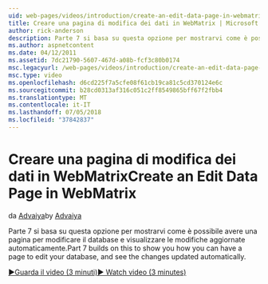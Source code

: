 ```yaml
---
uid: web-pages/videos/introduction/create-an-edit-data-page-in-webmatrix
title: Creare una pagina di modifica dei dati in WebMatrix | Microsoft Docs
author: rick-anderson
description: Parte 7 si basa su questa opzione per mostrarvi come è possibile avere una pagina per modificare il database e visualizzare le modifiche aggiornate automaticamente.
ms.author: aspnetcontent
ms.date: 04/12/2011
ms.assetid: 7dc21790-5607-467d-a08b-fcf3c80b0174
msc.legacyurl: /web-pages/videos/introduction/create-an-edit-data-page-in-webmatrix
msc.type: video
ms.openlocfilehash: d6cd225f7a5cfe08f61cb19ca81c5cd370124e6c
ms.sourcegitcommit: b28cd0313af316c051c2ff8549865bff67f2fbb4
ms.translationtype: MT
ms.contentlocale: it-IT
ms.lasthandoff: 07/05/2018
ms.locfileid: "37842837"
---
```

<a name="create-an-edit-data-page-in-webmatrix"></a><span data-ttu-id="6716e-103">Creare una pagina di modifica dei dati in WebMatrix</span><span class="sxs-lookup"><span data-stu-id="6716e-103">Create an Edit Data Page in WebMatrix</span></span>
====================
<span data-ttu-id="6716e-104">da [Advaiya](https://twitter.com/Advaiyasolns)</span><span class="sxs-lookup"><span data-stu-id="6716e-104">by [Advaiya](https://twitter.com/Advaiyasolns)</span></span>

<span data-ttu-id="6716e-105">Parte 7 si basa su questa opzione per mostrarvi come è possibile avere una pagina per modificare il database e visualizzare le modifiche aggiornate automaticamente.</span><span class="sxs-lookup"><span data-stu-id="6716e-105">Part 7 builds on this to show you how you can have a page to edit your database, and see the changes updated automatically.</span></span>

[<span data-ttu-id="6716e-106">&#9654;Guarda il video (3 minuti)</span><span class="sxs-lookup"><span data-stu-id="6716e-106">&#9654; Watch video (3 minutes)</span></span>](https://channel9.msdn.com/Blogs/ASP-NET-Site-Videos/create-an-edit-data-page-in-webmatrix)
